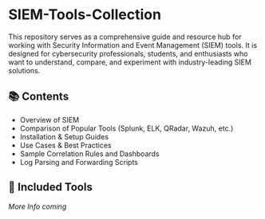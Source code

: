# SIEM-Tools-Collection
This repository serves as a comprehensive guide and resource hub for working with Security Information and Event Management (SIEM) tools. It is designed for cybersecurity professionals, students, and enthusiasts who want to understand, compare, and experiment with industry-leading SIEM solutions.

## 📚 Contents

- Overview of SIEM
- Comparison of Popular Tools (Splunk, ELK, QRadar, Wazuh, etc.)
- Installation & Setup Guides
- Use Cases & Best Practices
- Sample Correlation Rules and Dashboards
- Log Parsing and Forwarding Scripts


## 🧰 Included Tools 

*More Info coming*
